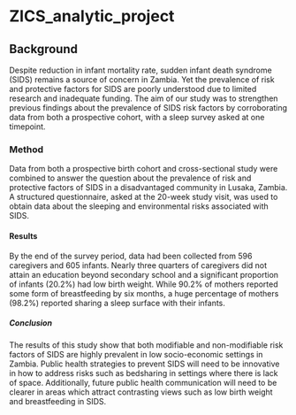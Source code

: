 # ZICS_analytic_project

## Background 
Despite reduction in infant mortality rate, sudden infant death syndrome (SIDS) remains a source of concern in Zambia. Yet the prevalence of risk and protective factors for SIDS are poorly understood due to limited research and inadequate funding. The aim of our study was to strengthen previous findings about the prevalence of SIDS risk factors by corroborating data from both a prospective cohort, with a sleep survey asked at one timepoint.

### Method
Data from both a prospective birth cohort and cross-sectional study were combined to answer the question about the prevalence of risk and protective factors of SIDS in a disadvantaged community in Lusaka, Zambia. A structured questionnaire, asked at the 20-week study visit, was used to obtain data about the sleeping and environmental risks associated with SIDS. 

#### Results
By the end of the survey period, data had been collected from 596 caregivers and 605 infants. Nearly three quarters of caregivers did not attain an education beyond secondary school and a significant proportion of infants (20.2%) had low birth weight. While 90.2% of mothers reported some form of breastfeeding by six months, a huge percentage of mothers (98.2%) reported sharing a sleep surface with their infants.

##### Conclusion
The results of this study show that both modifiable and non-modifiable risk factors of SIDS are highly prevalent in low socio-economic settings in Zambia. Public health strategies to prevent SIDS will need to be innovative in how to address risks such as bedsharing in settings where there is lack of space. Additionally, future public health communication will need to be clearer in areas which attract contrasting views such as low birth weight and breastfeeding in SIDS.
